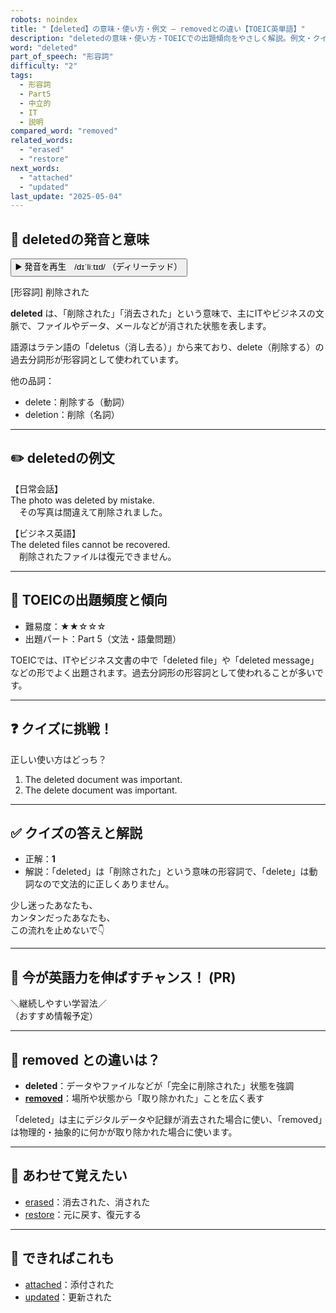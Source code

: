 ```yaml
---
robots: noindex
title: "【deleted】の意味・使い方・例文 ― removedとの違い【TOEIC英単語】"
description: "deletedの意味・使い方・TOEICでの出題傾向をやさしく解説。例文・クイズ付きでremovedとの違いもわかりやすく学べます。"
word: "deleted"
part_of_speech: "形容詞"
difficulty: "2"
tags:
  - 形容詞
  - Part5
  - 中立的
  - IT
  - 説明
compared_word: "removed"
related_words:
  - "erased"
  - "restore"
next_words:
  - "attached"
  - "updated"
last_update: "2025-05-04"
---
```


## 🔰 deletedの発音と意味

<button class="play-audio" onclick="playTTS('deleted')">
  <span class="play-audio-main">
    ▶️ 発音を再生　/dɪˈliːtɪd/
  </span>
  <span class="play-audio-sub">
    （ディリーテッド）
  </span>
</button>

[形容詞] 削除された

**deleted** は、「削除された」「消去された」という意味で、主にITやビジネスの文脈で、ファイルやデータ、メールなどが消された状態を表します。

語源はラテン語の「deletus（消し去る）」から来ており、delete（削除する）の過去分詞形が形容詞として使われています。

他の品詞：  
- delete：削除する（動詞）
- deletion：削除（名詞）

---

## ✏️ deletedの例文

【日常会話】  
The photo was deleted by mistake.  
　その写真は間違えて削除されました。

【ビジネス英語】  
The deleted files cannot be recovered.  
　削除されたファイルは復元できません。

---

## 🎯 TOEICの出題頻度と傾向

- 難易度：★★☆☆☆
- 出題パート：Part 5（文法・語彙問題）

TOEICでは、ITやビジネス文書の中で「deleted file」や「deleted message」などの形でよく出題されます。過去分詞形の形容詞として使われることが多いです。

---

## ❓ クイズに挑戦！

正しい使い方はどっち？

1. The deleted document was important.  
2. The delete document was important.

---

## ✅ クイズの答えと解説

- 正解：**1**
- 解説：「deleted」は「削除された」という意味の形容詞で、「delete」は動詞なので文法的に正しくありません。

少し迷ったあなたも、  
カンタンだったあなたも、  
この流れを止めないで👇️

---

## 🚀 今が英語力を伸ばすチャンス！ (PR)

<div class="info-center">
＼継続しやすい学習法／<br>  
（おすすめ情報予定）
</div>

---

## 🤔  removed との違いは？

- **deleted**：データやファイルなどが「完全に削除された」状態を強調
- **[removed](/word/removed)**：場所や状態から「取り除かれた」ことを広く表す

「deleted」は主にデジタルデータや記録が消去された場合に使い、「removed」は物理的・抽象的に何かが取り除かれた場合に使います。

---

## 🧩 あわせて覚えたい

- [erased](/word/erased)：消去された、消された
- [restore](/word/restore)：元に戻す、復元する

---

## 📖 できればこれも

- [attached](/word/attached)：添付された
- [updated](/word/updated)：更新された

<!-- cvid: aid36_bid09 -->

